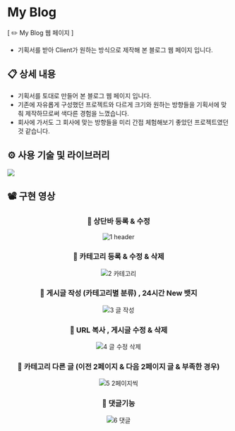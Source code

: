 


# My Blog
[ ✏️ My Blog 웹 페이지 ]
- 기획서를 받아 Client가 원하는 방식으로 제작해 본 블로그 웹 페이지 입니다.


## 📋 상세 내용

- 기획서를 토대로 만들어 본 블로그 웹 페이지 입니다. 
- 기존에 자유롭게 구성했던 프로젝트와 다르게 크기와 원하는 방향들을 기획서에 맞춰 제작하므로써 색다른 경험을 느꼈습니다. 
- 회사에 가서도 그 회사에 맞는 방향들을 미리 간접 체험해보기 좋았던 프로젝트였던 것 같습니다. 

## ⚙️ 사용 기술 및 라이브러리
 <img src="https://img.shields.io/badge/JAVA-B700FF?style=flat&logo=Eclipse IDE&logoColor=white"/>  

## 📽️ 구현 영상
<div align=center>

### 📌 상단바 등록 & 수정
![1  header](https://user-images.githubusercontent.com/113653130/216611698-e31b239d-f18c-48bd-8a07-c10298f806bf.gif)

### 📌 카테고리 등록 & 수정 & 삭제
![2  카테고리](https://user-images.githubusercontent.com/113653130/216612121-672dc880-25df-46e0-ab41-9c002ce5c289.gif)

### 📌 게시글 작성 (카테고리별 분류) , 24시간 New 뱃지
![3  글 작성 ](https://user-images.githubusercontent.com/113653130/216612173-df6b21c7-1caa-44cc-be3e-3a246661cdf5.gif)

### 📌 URL 복사 , 게시글 수정 & 삭제 
![4  글 수정 삭제](https://user-images.githubusercontent.com/113653130/216612197-0071d2ab-d93c-43f0-9102-a81a837f6845.gif)

### 📌 카테고리 다른 글 (이전 2페이지 & 다음 2페이지 글 & 부족한 경우) 
![5  2페이지씩](https://user-images.githubusercontent.com/113653130/216612232-cd7dbd0f-94c6-40d4-9284-fe78752933cc.gif)

### 📌 댓글기능
![6  댓글](https://user-images.githubusercontent.com/113653130/216612245-86460edd-989b-454b-9b1b-b5c884b3affa.gif)

</div>
